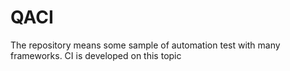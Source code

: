 # QACI
The repository means some sample of automation test with many frameworks. CI is developed on this topic
